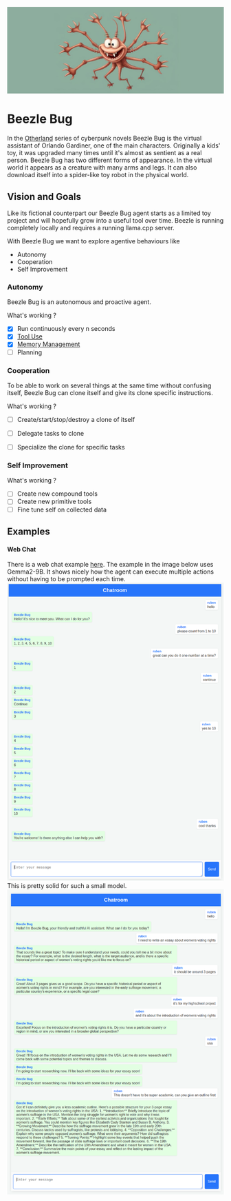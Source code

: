 ![GitHub Image](imgs/banner.jpeg)
# Beezle Bug
In the [Otherland](https://en.wikipedia.org/wiki/Otherland) series of cyberpunk novels Beezle Bug is the virtual assistant of Orlando Gardiner, one of the main characters.
Originally a kids' toy, it was upgraded many times until it's almost as sentient as a real person.
Beezle Bug has two different forms of appearance. In the virtual world it appears as a creature with many arms and legs. It can also download itself into a spider-like toy robot in the physical world.


## Vision and Goals
Like its fictional counterpart our Beezle Bug agent starts as a limited toy project and will hopefully grow into a useful tool over time.
Beezle is running completely locally and requires a running llama.cpp server. 

With Beezle Bug we want to explore agentive behaviours like
* Autonomy
* Cooperation
* Self Improvement

### Autonomy
Beezle Bug is an autonomous and proactive agent.

What's working ?
- [x] Run continuously every n seconds
- [x] [Tool Use](docs/tools.md)
- [x] [Memory Management](docs/memory_management.md)
- [ ] Planning

### Cooperation
To be able to work on several things at the same time without confusing itself, Beezle Bug can clone itself and give its clone specific instructions.

What's working ?
- [ ] Create/start/stop/destroy a clone of itself
- [ ] Delegate tasks to clone
- [ ] Specialize the clone for specific tasks


### Self Improvement

What's working ?

- [ ] Create new compound tools
- [ ] Create new primitive tools
- [ ] Fine tune self on collected data

## Examples

#### Web Chat
There is a web chat example [here](examples/webchat/README.md).
The example in the image below uses Gemma2-9B. It shows nicely how the agent can execute multiple actions without having to be prompted each time.
![Counting to ten](imgs/webchat.png)
This is pretty solid for such a small model.
![Help writing an essay on womens voting rights](imgs/webchat_voting-rights.png)